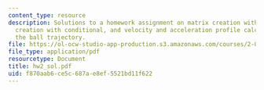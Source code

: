 ```yaml
---
content_type: resource
description: Solutions to a homework assignment on matrix creation with loop, matrix
  creation with conditional, and velocity and acceleration profile calculation from
  the ball trajectory.
file: https://ol-ocw-studio-app-production.s3.amazonaws.com/courses/2-003j-dynamics-and-control-i-fall-2007/f870aab6ce5c687ae8ef5521bd11f622_hw2_sol.pdf
file_type: application/pdf
resourcetype: Document
title: hw2_sol.pdf
uid: f870aab6-ce5c-687a-e8ef-5521bd11f622
---
```

